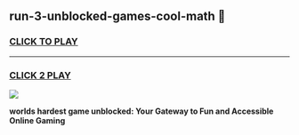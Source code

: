
## run-3-unblocked-games-cool-math 👋
<h3>
<a href="https://premium.freeplayer.one?title=run-3-unblocked-games-cool-math&ref=14F">CLICK TO PLAY</a></h3>
<hr>

<h3>
<a href="https://premium.freeplayer.one?title=run-3-unblocked-games-cool-math&ref=14F">CLICK 2 PLAY</a>
  
</h3>

<a href="https://premium.freeplayer.one?title=run-3-unblocked-games-cool-math&ref=12F/"><img src="https://clearcache.store/games.png"></a>


**worlds hardest game unblocked: Your Gateway to Fun and Accessible Online Gaming**
